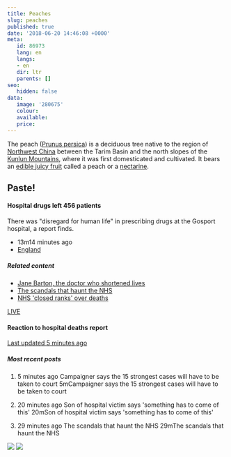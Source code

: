 ```yaml
---
title: Peaches
slug: peaches
published: true
date: '2018-06-20 14:46:08 +0000'
meta:
   id: 86973
   lang: en
   langs:
   - en
   dir: ltr
   parents: []
seo:
   hidden: false
data:
   image: '280675'
   colour:
   available:
   price:
---
```


The peach ([Prunus persica](1)) is a deciduous tree native to the region of [Northwest China](@1) between the Tarim Basin and the north slopes of the [Kunlun Mountains](websites), where it was first domesticated and cultivated. It bears an [edible juicy fruit](/websites) called a peach or a [nectarine](./websites).

## Paste!

#### Hospital drugs left 456 patients

There was \"disregard for human life\" in prescribing drugs at the Gosport hospital, a report finds.

* 13m14 minutes ago
* [England](https://www.bbc.co.uk/news/england)

##### Related content

* [Jane Barton, the doctor who shortened lives](https://www.bbc.co.uk/news/uk-england-hampshire-44547471)
* [The scandals that haunt the NHS](https://www.bbc.co.uk/news/health-44550913)
* [NHS \'closed ranks\' over deaths](https://www.bbc.co.uk/news/uk-politics-44542622)

[LIVE](https://www.bbc.co.uk/news/live/uk-england-hampshire-44546520)
#### Reaction to hospital deaths report

[Last updated 5 minutes ago](https://www.bbc.co.uk/news/live/uk-england-hampshire-44546520)
##### Most recent posts

1.  
    5 minutes ago Campaigner says the 15 strongest cases will have to be taken to court
    5mCampaigner says the 15 strongest cases will have to be taken to court

2.  
    20 minutes ago Son of hospital victim says \'something has to come of this\'
    20mSon of hospital victim says \'something has to come of this\'

3.  
    29 minutes ago The scandals that haunt the NHS
    29mThe scandals that haunt the NHS

![](/3015/1525263196-peach-1.jpg)
![](/3015/1525263198-peach-2.jpg)

